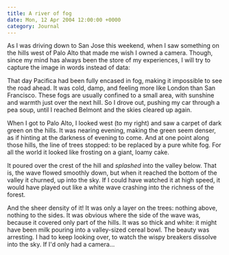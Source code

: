```yaml
---
title: A river of fog
date: Mon, 12 Apr 2004 12:00:00 +0000
category: Journal
---
```


As I was driving down to San Jose this weekend, when I saw something on
the hills west of Palo Alto that made me wish I owned a camera.  Though,
since my mind has always been the store of my experiences, I will try to
capture the image in words instead of data:

That day Pacifica had been fully encased in fog, making it impossible to
see the road ahead.  It was cold, damp, and feeling more like London
than San Francisco.  These fogs are usually confined to a small area,
with sunshine and warmth just over the next hill.  So I drove out,
pushing my car through a pea soup, until I reached Belmont and the skies
cleared up again.

When I got to Palo Alto, I looked west (to my right) and saw a carpet of
dark green on the hills.  It was nearing evening, making the green seem
denser, as if hinting at the darkness of evening to come.  And at one
point along those hills, the line of trees stopped: to be replaced by a
pure white fog.  For all the world it looked like frosting on a giant,
loamy cake.

It poured over the crest of the hill and *splashed* into the valley below.
That is, the wave flowed smoothly down, but when it reached the bottom
of the valley it churned, up into the sky.  If I could have watched it
at high speed, it would have played out like a white wave crashing into
the richness of the forest.

And the sheer density of it!  It was only a layer on the trees: nothing
above, nothing to the sides.  It was obvious where the side of the wave
was, because it covered only part of the hills.  It was so thick and
white: it might have been milk pouring into a valley-sized cereal bowl.
The beauty was arresting.  I had to keep looking over, to watch the
wispy breakers dissolve into the sky.  If I'd only had a camera...


